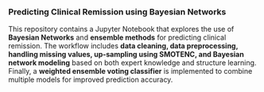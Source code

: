 ### Predicting Clinical Remission using Bayesian Networks  

This repository contains a Jupyter Notebook that explores the use of **Bayesian Networks** and **ensemble methods** for predicting clinical remission. The workflow includes **data cleaning, data preprocessing, handling missing values, up-sampling using SMOTENC, and Bayesian network modeling** based on both expert knowledge and structure learning. Finally, a **weighted ensemble voting classifier** is implemented to combine multiple models for improved prediction accuracy.  
